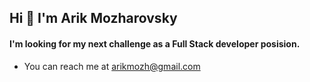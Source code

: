 ## Hi 👋 I'm Arik Mozharovsky

#### I'm looking for my next challenge as a Full Stack developer posision.

* You can reach me at 
  arikmozh@gmail.com
  
 

